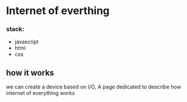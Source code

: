 # Internet of everthing
### stack:
- javascript
- html
- css
## how it works
we can create a device based on I/O, A page dedicated to describe how internet of everything works
